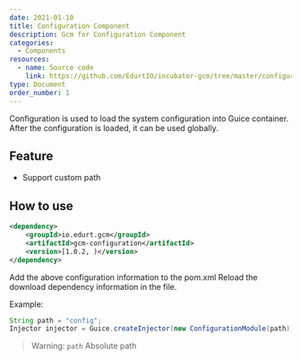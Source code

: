 ```yaml
---
date: 2021-01-10
title: Configuration Component
description: Gcm for Configuration Component
categories:
  - Components
resources:
  - name: Source code
    link: https://github.com/EdurtIO/incubator-gcm/tree/master/configuration
type: Document
order_number: 1
---
```


Configuration is used to load the system configuration into Guice container. After the configuration is loaded, it can be used globally.

## Feature

- Support custom path

## How to use

```xml
<dependency>
    <groupId>io.edurt.gcm</groupId>
    <artifactId>gcm-configuration</artifactId>
    <version>[1.0.2, )</version>
</dependency>
```

Add the above configuration information to the pom.xml Reload the download dependency information in the file.

Example:

```java 
String path = "config";
Injector injector = Guice.createInjector(new ConfigurationModule(path));
```

> Warning: `path` Absolute path
